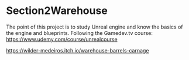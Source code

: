 # Section2Warehouse

The point of this project is to study Unreal engine and know the basics of the engine and blueprints. Following the Gamedev.tv course:  https://www.udemy.com/course/unrealcourse

https://wilder-medeiros.itch.io/warehouse-barrels-carnage
